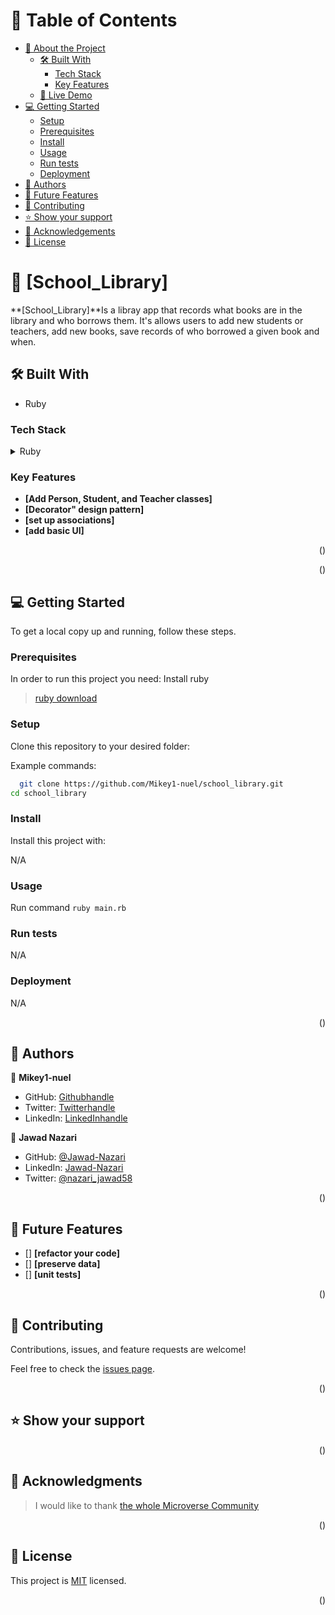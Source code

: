 # 📗 Table of Contents

- [📖 About the Project](#about-project)
  - [🛠 Built With](#built-with)
    - [Tech Stack](#tech-stack)
    - [Key Features](#key-features)
  - [🚀 Live Demo](#live-demo)
- [💻 Getting Started](#getting-started)
  - [Setup](#setup)
  - [Prerequisites](#prerequisites)
  - [Install](#install)
  - [Usage](#usage)
  - [Run tests](#run-tests)
  - [Deployment](#triangular_flag_on_post-deployment)
- [👥 Authors](#authors)
- [🔭 Future Features](#future-features)
- [🤝 Contributing](#contributing)
- [⭐️ Show your support](#support)
- [🙏 Acknowledgements](#acknowledgements)
- [📝 License](#license)

# 📖 [School_Library] <a name="about-project"></a>

**[School_Library]**Is a libray app that records what books are in the library and who borrows them. It's allows users to add new students or teachers, add new books, save records of who borrowed a given book and when.

## 🛠 Built With <a name="built-with"></a>

- Ruby

### Tech Stack <a name="tech-stack"></a>

<details>
  <summary>Ruby</summary>
  <ul>
    <li><a href="https://www.ruby-lang.org/en/documentation/">Ruby</a></li>
  </ul>
</details>

### Key Features <a name="key-features"></a>

- **[Add Person, Student, and Teacher classes]**
- **[Decorator" design pattern]**
- **[set up associations]**
- **[add basic UI]**

<p align="right">(<a href="#readme-top"></a>)</p>

<p align="right">(<a href="#readme-top"></a>)</p>

## 💻 Getting Started <a name="getting-started"></a>

To get a local copy up and running, follow these steps.

### Prerequisites

In order to run this project you need:
Install ruby

> [ruby download](https://rubyinstaller.org/)

### Setup

Clone this repository to your desired folder:

Example commands:

```sh
  git clone https://github.com/Mikey1-nuel/school_library.git
cd school_library
```

### Install

Install this project with:

N/A

### Usage

Run command `ruby main.rb`

### Run tests

N/A

### Deployment

N/A

<p align="right">(<a href="#readme-top"></a>)</p>

## 👥 Authors <a name="authors"></a>

👤 **Mikey1-nuel**

- GitHub: [Githubhandle](https://github.com/Mikey1-nuel)
- Twitter: [Twitterhandle](https://twitter.com/Mikey_nuel)
- LinkedIn: [LinkedInhandle](https://www.linkedin.com/in/emmanuel-nwoye-5915141b8/)

👤 **Jawad Nazari**

- GitHub: [@Jawad-Nazari](https://github.com/Jawad-Nazari)
- LinkedIn: [Jawad-Nazari](https://www.linkedin.com/in/jawad-nazari/)
- Twitter: [@nazari_jawad58](https://twitter.com/nazari_jawad58)

<p align="right">(<a href="#readme-top"></a>)</p>

## 🔭 Future Features <a name="future-features"></a>

- [] **[refactor your code]**
- [] **[preserve data]**
- [] **[unit tests]**

<p align="right">(<a href="#readme-top"></a>)</p>

## 🤝 Contributing <a name="contributing"></a>

Contributions, issues, and feature requests are welcome!

Feel free to check the [issues page](https://github.com/Mikey1-nuel/school_library/issues).

<p align="right">(<a href="#readme-top"></a>)</p>

## ⭐️ Show your support <a name="support"></a>

<p align="right">(<a href="#readme-top"></a>)</p>

## 🙏 Acknowledgments <a name="acknowledgements"></a>

> I would like to thank [the whole Microverse Community](https://www.microverse.org/)

<p align="right">(<a href="#readme-top"></a>)</p>

## 📝 License <a name="license"></a>

This project is [MIT](./LICENSE) licensed.

<p align="right">(<a href="#readme-top"></a>)</p>
